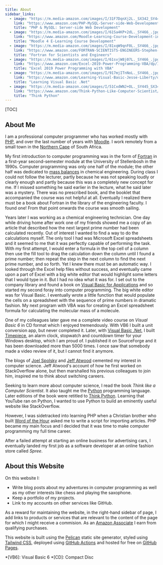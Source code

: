 ```yaml
---
title: About
sidebar_links:
  - image: "https://m.media-amazon.com/images/I/31F7DqnXj2L._SX342_SY445_.jpg"
    link: "https://www.amazon.com/PHP-MySQL-Server-side-Web-Development/dp/1119149223/ref=sr_1_5?crid=2ES77QDQ2G2B4&amp;keywords=PHP&amp;qid=1698165441&amp;sprefix=php%252Caps%252C395&amp;sr=8-5&_encoding=UTF8&tag=geoffreyvanwy-20&linkCode=ur2&linkId=7ac40f22638cb5ff73b3ddfab712e9dc&camp=1789&creative=9325"
    title: "PHP & MySQL: Server-side Web Development"
  - image: "https://m.media-amazon.com/images/I/61Sa4KP+2dL._SY466_.jpg"
    link: "https://www.amazon.com/Moodle-Learning-Course-Development-instructional/dp/180107903X/ref=sr_1_1?crid=2UUMOAPCSZG6G&amp;keywords=moodle&amp;qid=1698165650&amp;sprefix=mood%252Caps%252C386&amp;sr=8-1&_encoding=UTF8&tag=geoffreyvanwy-20&linkCode=ur2&linkId=ac1935e49f41aece4933b098f5f29671&camp=1789&creative=9325"
    title: "Moodle 4 E-Learning Course Development"
  - image: "https://m.media-amazon.com/images/I/81xqW9qnF0L._SY466_.jpg"
    link: "https://www.amazon.com/FORTRAN-SCIENTISTS-ENGINEERS-Stephen-Chapman/dp/0073385891/ref=sr_1_4?crid=12OU4QB598H4B&amp;keywords=fortran&amp;qid=1698160040&amp;sprefix=fortran%252Caps%252C552&amp;sr=8-4&_encoding=UTF8&tag=geoffreyvanwy-20&linkCode=ur2&linkId=631d6dc95c0e522a442eeabd3f752b4e&camp=1789&creative=9325"
    title: "Fortran for Scientists and Engineers"
  - image: "https://m.media-amazon.com/images/I/61svjW8j07L._SY466_.jpg"
    link: "https://www.amazon.com/Excel-2019-Power-Programming-VBA/dp/1119514924/ref=sr_1_3?crid=2DAYXXMJ07CNM&amp;keywords=excel+power+programming+with+vba&amp;qid=1698164260&amp;sprefix=excel+power+programming+with+vba%252Caps%252C388&amp;sr=8-3&_encoding=UTF8&tag=geoffreyvanwy-20&linkCode=ur2&linkId=f1a72b3eda74acd8db59acc0b71f9701&camp=1789&creative=9325"
    title: "Excel 2019 Power Programming with VBA"
  - image: "https://m.media-amazon.com/images/I/917mjITnNoL._SY466_.jpg"
    link: "https://www.amazon.com/Learning-Visual-Basic-Jesse-Liberty/dp/0596003862/ref=sr_1_2?crid=2H6C172SLZMPS&amp;keywords=visual+basic+.net&amp;qid=1698165000&amp;sprefix=visual+basic+.n%252Caps%252C453&amp;sr=8-2&_encoding=UTF8&tag=geoffreyvanwy-20&linkCode=ur2&linkId=54529950832f3f67cf2177f12b6dc27e&camp=1789&creative=9325"
    title: "Learning Visual Basic .Net"
  - image: "https://m.media-amazon.com/images/I/51CxdWNJ+OL._SY445_SX342_.jpg"
    link: "https://www.amazon.com/Think-Python-Like-Computer-Scientist/dp/1491939362/ref=sr_1_1?crid=3JDQ258WUIZZQ&amp;keywords=think+python+how+to+think+like+a+computer+scientist&amp;qid=1698165277&amp;sprefix=think+python%252Caps%252C551&amp;sr=8-1&_encoding=UTF8&tag=geoffreyvanwy-20&linkCode=ur2&linkId=9245829fde9a4887527648e9c7c34ee2&camp=1789&creative=9325"
    title: "Think Python"
---
```


[TOC]

## About Me

I am a professional computer programmer who has worked mostly with [PHP][1], and over the last number of years with [Moodle][2]. I work remotely from a small town in the [Northern Cape][3] of South Africa.

My first introduction to computer programming was in the form of [Fortran][4] in a first-year second-semester module at the University of Stellenbosh in the 1990s. Computer programming was only one half of the module; the other half was dedicated to [mass balances][5] in chemical engineering. During class I could not follow the lecturer, partly because he was not speaking loudly or clearly enough and partly because this was a completely new concept for me. If I missed something he said earlier in the lecture, what he said later was a mystery. There was no prescribed book, and the booklet that accompanied the course was not helpful at all. Eventually I realized there must be a book about Fortran in the library of the engineering faculty. I found one! From that point onwards the course was smooth sailing.

Years later I was working as a chemical engineering technician. One day while driving home after work one of my friends showed me a copy of an article that described how the next largest prime number had been calculated recently. Out of interest I wanted to find a way to do the calculations myself. The only tool I had was Microsoft Excel spreadsheets and it seemed to me that it was perfectly capable of performing the task. With my first attempt, I would enter a formula in the top cell of a column then use the fill tool to drag the calculation down the column until I found a prime number; then repeat the step in the next column to find the next prime number, and so forth. Yet I knew there must be an automatic way. I looked through the Excel help files without success, and eventually came upon a part of Excel with a big white editor that would highlight some letters that I would type in it. But I had no idea what it was for. I set out to the company library and found a book on [Visual Basic for Applications][6] and so started my second foray into computer programming. The big white editor was for Visual Basic. I eventually wrote a little function that would populate the cells on a spreadsheet with the sequence of prime numbers in dramatic fashion. My next program with VBA was for creating an Excel spreadsheet formula for calculating the molecular mass of a molecule.

One of my colleagues later gave me a complete video course on _Visual Basic 6_ in CD format which I enjoyed tremendously. With VB6 I built a unit conversion app, but never completed it. Later, with [Visual Basic .Net][7], I built [Timepiece][8], an alarm clock, stopwatch and countdown timer for your Windows desktop, which I am proud of. I published it on SourceForge and it has been downloaded more than 5000 times. I once saw that somebody made a video review of it, but I cannot find it anymore.

The blogs of [Joel Spolsky][9] and [Jeff Atwood][10] cemented my interest in computer science. Jeff Atwood's account of how he first worked on StackOverflow alone, but then marshalled his previous colleagues to join him, inspired me to think about switching careers.

Seeking to learn more about computer science, I read the book _Think like a Computer Scientist_. It also taught me the [Python][18] programming language. Later editions of the book were retitled to [Think Python][11]. Learning that YouTube ran on Python, I wanted to use Python to build an eminently useful website like StackOverflow.

However, I was sidetracked into learning PHP when a Christian brother who built [Word of the Hour][12] asked me to write a script for importing articles. PHP became my main focus and I decided that it was time to make computer programming my full time career.

After a failed attempt at starting an online business for advertising cars, I eventually landed my first job as a software developer at an online fashion store called _Spree_.

## About this Website

On this website I:

* Write blog posts about my adventures in computer programming as well as my other interests like chess and playing the saxophone.
* Keep a portfolio of my projects.
* Link to my accounts on other services like GitHub.

As a reward for maintaining the website, in the right-hand sidebar of page, I add links to products or services that are relevant to the content of the page for which I might receive a commision. As an [Amazon Associate][13] I earn from qualifying purchases.

This website is built using the [Pelican][14] static site generator, styled using [Tailwind CSS][15], deployed using [GitHub Actions][16] and hosted for free on [GitHub Pages][17].

[1]:    https://php.net/
[2]:    https://moodle.org/
[3]:    https://en.wikipedia.org/wiki/Northern_Cape
[4]:    https://fortran-lang.org/
[5]:    https://en.wikipedia.org/wiki/Mass_balance
[6]:    https://learn.microsoft.com/en-us/office/vba/api/overview/
[7]:    https://sourceforge.net/projects/timepiece/
[8]:    https://learn.microsoft.com/en-us/dotnet/visual-basic/
[9]:    https://joelonsoftware.com/
[10]:   https://blog.codinghorror.com/
[11]:   https://www.amazon.com/Think-Python-Like-Computer-Scientist/dp/1491939362/ref=sr_1_1?crid=1DSQY95MZ95AP&amp;keywords=think+python+3rd+edition&amp;qid=1698147094&amp;sprefix=think+python+%252Caps%252C348&amp;sr=8-1&_encoding=UTF8&tag=geoffreyvanwy-20&linkCode=ur2&linkId=ead7d652290feaa0567a068e957cbb0a&camp=1789&creative=9325
[12]:   https://wordofthehour.net/
[13]:   https://affiliate-program.amazon.com/
[14]:   https://getpelican.com/
[15]:   https://tailwindcss.com/
[16]:   https://github.com/features/actions/
[17]:   https://pages.github.com/
[18]:   https://python.org/

*[VB6]: Visual Basic 6
*[CD]:  Compact Disc
